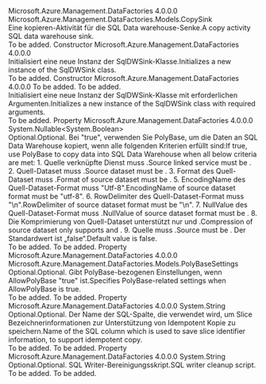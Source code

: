<Type Name="SqlDWSink" FullName="Microsoft.Azure.Management.DataFactories.Models.SqlDWSink">
  <TypeSignature Language="C#" Value="public class SqlDWSink : Microsoft.Azure.Management.DataFactories.Models.CopySink" />
  <TypeSignature Language="ILAsm" Value=".class public auto ansi beforefieldinit SqlDWSink extends Microsoft.Azure.Management.DataFactories.Models.CopySink" />
  <TypeSignature Language="DocId" Value="T:Microsoft.Azure.Management.DataFactories.Models.SqlDWSink" />
  <TypeSignature Language="VB.NET" Value="Public Class SqlDWSink&#xA;Inherits CopySink" />
  <TypeSignature Language="F#" Value="type SqlDWSink = class&#xA;    inherit CopySink" />
  <AssemblyInfo>
    <AssemblyName>Microsoft.Azure.Management.DataFactories</AssemblyName>
    <AssemblyVersion>4.0.0.0</AssemblyVersion>
  </AssemblyInfo>
  <Base>
    <BaseTypeName>Microsoft.Azure.Management.DataFactories.Models.CopySink</BaseTypeName>
  </Base>
  <Interfaces />
  <Docs>
    <summary>
            <span data-ttu-id="64c30-101">Eine kopieren-Aktivität für die SQL Data warehouse-Senke.</span><span class="sxs-lookup"><span data-stu-id="64c30-101">A copy activity SQL data warehouse sink.</span></span>
            </summary>
    <remarks>To be added.</remarks>
  </Docs>
  <Members>
    <Member MemberName=".ctor">
      <MemberSignature Language="C#" Value="public SqlDWSink ();" />
      <MemberSignature Language="ILAsm" Value=".method public hidebysig specialname rtspecialname instance void .ctor() cil managed" />
      <MemberSignature Language="DocId" Value="M:Microsoft.Azure.Management.DataFactories.Models.SqlDWSink.#ctor" />
      <MemberSignature Language="VB.NET" Value="Public Sub New ()" />
      <MemberType>Constructor</MemberType>
      <AssemblyInfo>
        <AssemblyName>Microsoft.Azure.Management.DataFactories</AssemblyName>
        <AssemblyVersion>4.0.0.0</AssemblyVersion>
      </AssemblyInfo>
      <Parameters />
      <Docs>
        <summary>
            <span data-ttu-id="64c30-102">Initialisiert eine neue Instanz der SqlDWSink-Klasse.</span><span class="sxs-lookup"><span data-stu-id="64c30-102">Initializes a new instance of the SqlDWSink class.</span></span>
            </summary>
        <remarks>To be added.</remarks>
      </Docs>
    </Member>
    <Member MemberName=".ctor">
      <MemberSignature Language="C#" Value="public SqlDWSink (int writeBatchSize, TimeSpan writeBatchTimeout);" />
      <MemberSignature Language="ILAsm" Value=".method public hidebysig specialname rtspecialname instance void .ctor(int32 writeBatchSize, valuetype System.TimeSpan writeBatchTimeout) cil managed" />
      <MemberSignature Language="DocId" Value="M:Microsoft.Azure.Management.DataFactories.Models.SqlDWSink.#ctor(System.Int32,System.TimeSpan)" />
      <MemberSignature Language="VB.NET" Value="Public Sub New (writeBatchSize As Integer, writeBatchTimeout As TimeSpan)" />
      <MemberSignature Language="F#" Value="new Microsoft.Azure.Management.DataFactories.Models.SqlDWSink : int * TimeSpan -&gt; Microsoft.Azure.Management.DataFactories.Models.SqlDWSink" Usage="new Microsoft.Azure.Management.DataFactories.Models.SqlDWSink (writeBatchSize, writeBatchTimeout)" />
      <MemberType>Constructor</MemberType>
      <AssemblyInfo>
        <AssemblyName>Microsoft.Azure.Management.DataFactories</AssemblyName>
        <AssemblyVersion>4.0.0.0</AssemblyVersion>
      </AssemblyInfo>
      <Parameters>
        <Parameter Name="writeBatchSize" Type="System.Int32" />
        <Parameter Name="writeBatchTimeout" Type="System.TimeSpan" />
      </Parameters>
      <Docs>
        <param name="writeBatchSize">To be added.</param>
        <param name="writeBatchTimeout">To be added.</param>
        <summary>
            <span data-ttu-id="64c30-103">Initialisiert eine neue Instanz der SqlDWSink-Klasse mit erforderlichen Argumenten.</span><span class="sxs-lookup"><span data-stu-id="64c30-103">Initializes a new instance of the SqlDWSink class with required arguments.</span></span>
            </summary>
        <remarks>To be added.</remarks>
      </Docs>
    </Member>
    <Member MemberName="AllowPolyBase">
      <MemberSignature Language="C#" Value="public Nullable&lt;bool&gt; AllowPolyBase { get; set; }" />
      <MemberSignature Language="ILAsm" Value=".property instance valuetype System.Nullable`1&lt;bool&gt; AllowPolyBase" />
      <MemberSignature Language="DocId" Value="P:Microsoft.Azure.Management.DataFactories.Models.SqlDWSink.AllowPolyBase" />
      <MemberSignature Language="VB.NET" Value="Public Property AllowPolyBase As Nullable(Of Boolean)" />
      <MemberSignature Language="F#" Value="member this.AllowPolyBase : Nullable&lt;bool&gt; with get, set" Usage="Microsoft.Azure.Management.DataFactories.Models.SqlDWSink.AllowPolyBase" />
      <MemberType>Property</MemberType>
      <AssemblyInfo>
        <AssemblyName>Microsoft.Azure.Management.DataFactories</AssemblyName>
        <AssemblyVersion>4.0.0.0</AssemblyVersion>
      </AssemblyInfo>
      <ReturnValue>
        <ReturnType>System.Nullable&lt;System.Boolean&gt;</ReturnType>
      </ReturnValue>
      <Docs>
        <summary>
            <span data-ttu-id="64c30-104">Optional.</span><span class="sxs-lookup"><span data-stu-id="64c30-104">Optional.</span></span> <span data-ttu-id="64c30-105">Bei "true", verwenden Sie PolyBase, um die Daten an SQL Data Warehouse kopiert, wenn alle folgenden Kriterien erfüllt sind:</span><span class="sxs-lookup"><span data-stu-id="64c30-105">If true, use PolyBase to copy data into SQL Data Warehouse when all below criteria are met:</span></span>
            1. <span data-ttu-id="64c30-106">Quelle verknüpfte Dienst muss <see cref="T:Microsoft.Azure.Management.DataFactories.Models.AzureStorageLinkedService" />.</span><span class="sxs-lookup"><span data-stu-id="64c30-106">Source linked service must be <see cref="T:Microsoft.Azure.Management.DataFactories.Models.AzureStorageLinkedService" />.</span></span>
            2. <span data-ttu-id="64c30-107">Quell-Dataset muss <see cref="T:Microsoft.Azure.Management.DataFactories.Models.AzureBlobDataset" />.</span><span class="sxs-lookup"><span data-stu-id="64c30-107">Source dataset must be <see cref="T:Microsoft.Azure.Management.DataFactories.Models.AzureBlobDataset" />.</span></span>
            3. <span data-ttu-id="64c30-108">Format des Quell-Dataset muss <see cref="T:Microsoft.Azure.Management.DataFactories.Models.TextFormat" />.</span><span class="sxs-lookup"><span data-stu-id="64c30-108">Format of source dataset must be <see cref="T:Microsoft.Azure.Management.DataFactories.Models.TextFormat" />.</span></span>
            5. <span data-ttu-id="64c30-109">EncodingName des Quell-Dataset-Format muss "Utf-8".</span><span class="sxs-lookup"><span data-stu-id="64c30-109">EncodingName of source dataset format must be "utf-8".</span></span>
            6. <span data-ttu-id="64c30-110">RowDelimiter des Quell-Dataset-Format muss "\n".</span><span class="sxs-lookup"><span data-stu-id="64c30-110">RowDelimiter of source dataset format must be "\n".</span></span>
            7. <span data-ttu-id="64c30-111">NullValue des Quell-Dataset-Format muss <see cref="F:System.String.Empty" />.</span><span class="sxs-lookup"><span data-stu-id="64c30-111">NullValue of source dataset format must be <see cref="F:System.String.Empty" />.</span></span>
            8. <span data-ttu-id="64c30-112">Die Komprimierung von Quell-Dataset unterstützt nur <see cref="T:Microsoft.Azure.Management.DataFactories.Models.GZipCompression" /> und <see cref="T:Microsoft.Azure.Management.DataFactories.Models.DeflateCompression" />.</span><span class="sxs-lookup"><span data-stu-id="64c30-112">Compression of source dataset only supports <see cref="T:Microsoft.Azure.Management.DataFactories.Models.GZipCompression" /> and <see cref="T:Microsoft.Azure.Management.DataFactories.Models.DeflateCompression" />.</span></span>
            9. <span data-ttu-id="64c30-113">Quelle muss <see cref="T:Microsoft.Azure.Management.DataFactories.Models.BlobSource" />.</span><span class="sxs-lookup"><span data-stu-id="64c30-113">Source must be <see cref="T:Microsoft.Azure.Management.DataFactories.Models.BlobSource" />.</span></span>
            <span data-ttu-id="64c30-114">Der Standardwert ist „false“.</span><span class="sxs-lookup"><span data-stu-id="64c30-114">Default value is false.</span></span>
            </summary>
        <value>To be added.</value>
        <remarks>To be added.</remarks>
      </Docs>
    </Member>
    <Member MemberName="PolyBaseSettings">
      <MemberSignature Language="C#" Value="public Microsoft.Azure.Management.DataFactories.Models.PolyBaseSettings PolyBaseSettings { get; set; }" />
      <MemberSignature Language="ILAsm" Value=".property instance class Microsoft.Azure.Management.DataFactories.Models.PolyBaseSettings PolyBaseSettings" />
      <MemberSignature Language="DocId" Value="P:Microsoft.Azure.Management.DataFactories.Models.SqlDWSink.PolyBaseSettings" />
      <MemberSignature Language="VB.NET" Value="Public Property PolyBaseSettings As PolyBaseSettings" />
      <MemberSignature Language="F#" Value="member this.PolyBaseSettings : Microsoft.Azure.Management.DataFactories.Models.PolyBaseSettings with get, set" Usage="Microsoft.Azure.Management.DataFactories.Models.SqlDWSink.PolyBaseSettings" />
      <MemberType>Property</MemberType>
      <AssemblyInfo>
        <AssemblyName>Microsoft.Azure.Management.DataFactories</AssemblyName>
        <AssemblyVersion>4.0.0.0</AssemblyVersion>
      </AssemblyInfo>
      <ReturnValue>
        <ReturnType>Microsoft.Azure.Management.DataFactories.Models.PolyBaseSettings</ReturnType>
      </ReturnValue>
      <Docs>
        <summary>
            <span data-ttu-id="64c30-115">Optional.</span><span class="sxs-lookup"><span data-stu-id="64c30-115">Optional.</span></span> <span data-ttu-id="64c30-116">Gibt PolyBase-bezogenen Einstellungen, wenn AllowPolyBase "true" ist.</span><span class="sxs-lookup"><span data-stu-id="64c30-116">Specifies PolyBase-related settings when AllowPolyBase is true.</span></span>
            </summary>
        <value>To be added.</value>
        <remarks>To be added.</remarks>
      </Docs>
    </Member>
    <Member MemberName="SliceIdentifierColumnName">
      <MemberSignature Language="C#" Value="public string SliceIdentifierColumnName { get; set; }" />
      <MemberSignature Language="ILAsm" Value=".property instance string SliceIdentifierColumnName" />
      <MemberSignature Language="DocId" Value="P:Microsoft.Azure.Management.DataFactories.Models.SqlDWSink.SliceIdentifierColumnName" />
      <MemberSignature Language="VB.NET" Value="Public Property SliceIdentifierColumnName As String" />
      <MemberSignature Language="F#" Value="member this.SliceIdentifierColumnName : string with get, set" Usage="Microsoft.Azure.Management.DataFactories.Models.SqlDWSink.SliceIdentifierColumnName" />
      <MemberType>Property</MemberType>
      <AssemblyInfo>
        <AssemblyName>Microsoft.Azure.Management.DataFactories</AssemblyName>
        <AssemblyVersion>4.0.0.0</AssemblyVersion>
      </AssemblyInfo>
      <ReturnValue>
        <ReturnType>System.String</ReturnType>
      </ReturnValue>
      <Docs>
        <summary>
            <span data-ttu-id="64c30-117">Optional.</span><span class="sxs-lookup"><span data-stu-id="64c30-117">Optional.</span></span> <span data-ttu-id="64c30-118">Der Name der SQL-Spalte, die verwendet wird, um Slice Bezeichnerinformationen zur Unterstützung von Idempotent Kopie zu speichern.</span><span class="sxs-lookup"><span data-stu-id="64c30-118">Name of the SQL column which is used to save slice identifier information, to support idempotent copy.</span></span>
            </summary>
        <value>To be added.</value>
        <remarks>To be added.</remarks>
      </Docs>
    </Member>
    <Member MemberName="SqlWriterCleanupScript">
      <MemberSignature Language="C#" Value="public string SqlWriterCleanupScript { get; set; }" />
      <MemberSignature Language="ILAsm" Value=".property instance string SqlWriterCleanupScript" />
      <MemberSignature Language="DocId" Value="P:Microsoft.Azure.Management.DataFactories.Models.SqlDWSink.SqlWriterCleanupScript" />
      <MemberSignature Language="VB.NET" Value="Public Property SqlWriterCleanupScript As String" />
      <MemberSignature Language="F#" Value="member this.SqlWriterCleanupScript : string with get, set" Usage="Microsoft.Azure.Management.DataFactories.Models.SqlDWSink.SqlWriterCleanupScript" />
      <MemberType>Property</MemberType>
      <AssemblyInfo>
        <AssemblyName>Microsoft.Azure.Management.DataFactories</AssemblyName>
        <AssemblyVersion>4.0.0.0</AssemblyVersion>
      </AssemblyInfo>
      <ReturnValue>
        <ReturnType>System.String</ReturnType>
      </ReturnValue>
      <Docs>
        <summary>
            <span data-ttu-id="64c30-119">Optional.</span><span class="sxs-lookup"><span data-stu-id="64c30-119">Optional.</span></span> <span data-ttu-id="64c30-120">SQL Writer-Bereinigungsskript.</span><span class="sxs-lookup"><span data-stu-id="64c30-120">SQL writer cleanup script.</span></span>
            </summary>
        <value>To be added.</value>
        <remarks>To be added.</remarks>
      </Docs>
    </Member>
  </Members>
</Type>